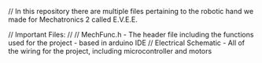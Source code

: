 // In this repository there are multiple files pertaining to the robotic hand we made for Mechatronics 2 called E.V.E.E.

// Important Files:
// 
// MechFunc.h - The header file including the functions used for the project - based in arduino IDE
// Electrical Schematic - All of the wiring for the project, including microcontroller and motors
